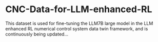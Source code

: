 # CNC-Data-for-LLM-enhanced-RL

This dataset is used for fine-tuning the LLM7B large model in the LLM enhanced RL numerical control system data twin framework, and is continuously being updated...
